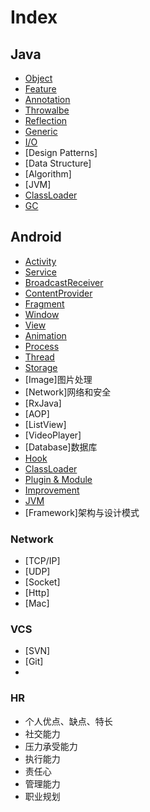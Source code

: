 # Index

## Java
- [Object](docs/java/Object.md)
- [Feature](docs/java/Feature.md)
- [Annotation](docs/java/Annotation.md)
- [Throwalbe](docs/java/Throwable.md)
- [Reflection](docs/java/Reflection.md)
- [Generic](docs/java/Generic.md)
- [I/O](docs/java/IO.md)
- [Design Patterns]
- [Data Structure]
- [Algorithm]
- [JVM]
- [ClassLoader](docs/java/ClassLoader.md)
- [GC](docs/java/GC.md)

## Android
- [Activity](docs/android/Activity.md)
- [Service](docs/android/Service.md)
- [BroadcastReceiver](docs/android/BroadcastReceiver.md)
- [ContentProvider](docs/android/ContentProvider.md)
- [Fragment](docs/android/Fragment.md)
- [Window](docs/android/Window.md)
- [View](docs/android/View.md)
- [Animation](docs/android/Animation.md)
- [Process](docs/android/Process.md)
- [Thread](docs/android/Thread.md)
- [Storage](docs/android/Storage.md)
- [Image]图片处理
- [Network]网络和安全
- [RxJava]
- [AOP]
- [ListView]
- [VideoPlayer]
- [Database]数据库
- [Hook](docs/android/Hook.md)
- [ClassLoader](docs/android/ClassLoader.md)
- [Plugin & Module](docs/android/PluginModule.md)
- [Improvement](docs/android/Improvement.md)
- [JVM](docs/android/JVM.md)
- [Framework]架构与设计模式

### Network
- [TCP/IP]
- [UDP]
- [Socket]
- [Http]
- [Mac]

### VCS
- [SVN]
- [Git]
-

### HR
- 个人优点、缺点、特长
- 社交能力
- 压力承受能力
- 执行能力
- 责任心
- 管理能力
- 职业规划